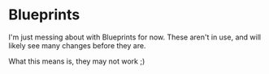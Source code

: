 # Blueprints

I'm just messing about with Blueprints for now. These aren't in use, and will likely see many changes before they are.

What this means is, they may not work ;)

